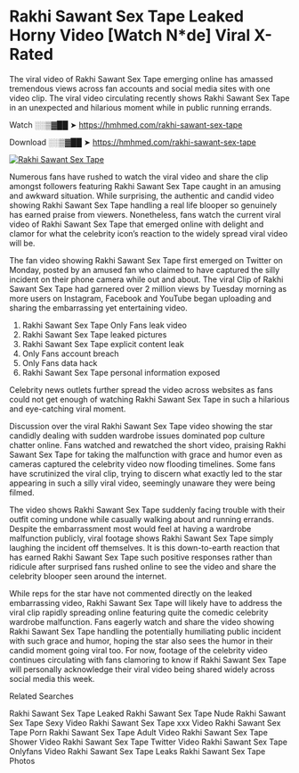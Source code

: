﻿# Rakhi Sawant Sex Tape Leaked Horny Video [Watch N*de] Viral X-Rated

The viral video of ﻿Rakhi Sawant Sex Tape emerging online has amassed tremendous views across fan accounts and social media sites with one video clip. The viral video circulating recently shows ﻿Rakhi Sawant Sex Tape in an unexpected and hilarious moment while in public running errands. 

Watch ░░▒▓██ ➤ https://hmhmed.com/rakhi-sawant-sex-tape

Download ░░▒▓██ ➤ https://hmhmed.com/rakhi-sawant-sex-tape

[![Rakhi Sawant Sex Tape](https://i.imgur.com/dJHk4Zq.gif)](https://hmhmed.com/rakhi-sawant-sex-tape)

Numerous fans have rushed to watch the viral video and share the clip amongst followers featuring ﻿Rakhi Sawant Sex Tape caught in an amusing and awkward situation. While surprising, the authentic and candid video showing ﻿Rakhi Sawant Sex Tape handling a real life blooper so genuinely has earned praise from viewers. Nonetheless, fans watch the current viral video of ﻿Rakhi Sawant Sex Tape that emerged online with delight and clamor for what the celebrity icon’s reaction to the widely spread viral video will be.

The fan video showing ﻿Rakhi Sawant Sex Tape first emerged on Twitter on Monday, posted by an amused fan who claimed to have captured the silly incident on their phone camera while out and about. The viral Clip of ﻿Rakhi Sawant Sex Tape had garnered over 2 million views by Tuesday morning as more users on Instagram, Facebook and YouTube began uploading and sharing the embarrassing yet entertaining video. 

1. ﻿Rakhi Sawant Sex Tape Only Fans leak video
2. ﻿Rakhi Sawant Sex Tape leaked pictures
3. ﻿Rakhi Sawant Sex Tape explicit content leak
4. Only Fans account breach
5. Only Fans data hack
6. ﻿Rakhi Sawant Sex Tape personal information exposed

Celebrity news outlets further spread the video across websites as fans could not get enough of watching ﻿Rakhi Sawant Sex Tape in such a hilarious and eye-catching viral moment. 

Discussion over the viral ﻿Rakhi Sawant Sex Tape video showing the star candidly dealing with sudden wardrobe issues dominated pop culture chatter online. Fans watched and rewatched the short video, praising ﻿Rakhi Sawant Sex Tape for taking the malfunction with grace and humor even as cameras captured the celebrity video now flooding timelines. Some fans have scrutinized the viral clip, trying to discern what exactly led to the star appearing in such a silly viral video, seemingly unaware they were being filmed.

The video shows ﻿Rakhi Sawant Sex Tape suddenly facing trouble with their outfit coming undone while casually walking about and running errands. Despite the embarrassment most would feel at having a wardrobe malfunction publicly, viral footage shows ﻿Rakhi Sawant Sex Tape simply laughing the incident off themselves. It is this down-to-earth reaction that has earned ﻿Rakhi Sawant Sex Tape such positive responses rather than ridicule after surprised fans rushed online to see the video and share the celebrity blooper seen around the internet.  

While reps for the star have not commented directly on the leaked embarrassing video, ﻿Rakhi Sawant Sex Tape will likely have to address the viral clip rapidly spreading online featuring quite the comedic celebrity wardrobe malfunction. Fans eagerly watch and share the video showing ﻿Rakhi Sawant Sex Tape handling the potentially humiliating public incident with such grace and humor, hoping the star also sees the humor in their candid moment going viral too. For now, footage of the celebrity video continues circulating with fans clamoring to know if ﻿Rakhi Sawant Sex Tape will personally acknowledge their viral video being shared widely across social media this week.

Related Searches

﻿Rakhi Sawant Sex Tape Leaked
﻿Rakhi Sawant Sex Tape Nude
﻿Rakhi Sawant Sex Tape Sexy Video
﻿Rakhi Sawant Sex Tape xxx Video
﻿Rakhi Sawant Sex Tape Porn
﻿Rakhi Sawant Sex Tape Adult Video
﻿Rakhi Sawant Sex Tape Shower Video
﻿Rakhi Sawant Sex Tape Twitter Video
﻿Rakhi Sawant Sex Tape Onlyfans Video
﻿Rakhi Sawant Sex Tape Leaks
﻿Rakhi Sawant Sex Tape Photos
